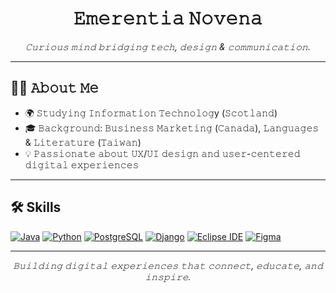 <h1 align="center">𝙴𝚖𝚎𝚛𝚎𝚗𝚝𝚒𝚊 𝙽𝚘𝚟𝚎𝚗𝚊</h1>
<p align="center">
  <em>𝙲𝚞𝚛𝚒𝚘𝚞𝚜 𝚖𝚒𝚗𝚍 𝚋𝚛𝚒𝚍𝚐𝚒𝚗𝚐 𝚝𝚎𝚌𝚑, 𝚍𝚎𝚜𝚒𝚐𝚗 & 𝚌𝚘𝚖𝚖𝚞𝚗𝚒𝚌𝚊𝚝𝚒𝚘𝚗.</em>
</p>

---

## 👩‍🎓 𝙰𝚋𝚘𝚞𝚝 𝙼𝚎

- 🌍 𝚂𝚝𝚞𝚍𝚢𝚒𝚗𝚐 𝙸𝚗𝚏𝚘𝚛𝚖𝚊𝚝𝚒𝚘𝚗 𝚃𝚎𝚌𝚑𝚗𝚘𝚕𝚘𝚐y (𝚂𝚌𝚘𝚝𝚕𝚊𝚗𝚍)
- 🎓 𝙱𝚊𝚌𝚔𝚐𝚛𝚘𝚞𝚗𝚍: 𝙱𝚞𝚜𝚒𝚗𝚎𝚜𝚜 𝙼𝚊𝚛𝚔𝚎𝚝𝚒𝚗𝚐 (𝙲𝚊𝚗𝚊𝚍𝚊), 𝙻𝚊𝚗𝚐𝚞𝚊𝚐𝚎𝚜 & 𝙻𝚒𝚝𝚎𝚛𝚊𝚝𝚞𝚛𝚎 (𝚃𝚊𝚒𝚠𝚊𝚗)  
- 💡 𝙿𝚊𝚜𝚜𝚒𝚘𝚗𝚊𝚝𝚎 𝚊𝚋𝚘𝚞𝚝 𝚄𝚇/𝚄𝙸 𝚍𝚎𝚜𝚒𝚐𝚗 𝚊𝚗𝚍 𝚞𝚜𝚎𝚛-𝚌𝚎𝚗𝚝𝚎𝚛𝚎𝚍 𝚍𝚒𝚐𝚒𝚝𝚊𝚕 𝚎𝚡𝚙𝚎𝚛𝚒𝚎𝚗𝚌𝚎𝚜  

---

## 🛠 Skills

[![Java](https://img.shields.io/badge/Java-ED8B00?style=flat&logo=java&logoColor=white)](https://www.java.com/) 
[![Python](https://img.shields.io/badge/Python-3776AB?style=flat&logo=python&logoColor=white)](https://www.python.org/) 
[![PostgreSQL](https://img.shields.io/badge/PostgreSQL-4169E1?style=flat&logo=postgresql&logoColor=white)](https://www.postgresql.org/) 
[![Django](https://img.shields.io/badge/Django-092E20?style=flat&logo=django&logoColor=white)](https://www.djangoproject.com/) 
[![Eclipse IDE](https://img.shields.io/badge/Eclipse-2C2255?style=flat&logo=eclipse&logoColor=white)](https://www.eclipse.org/) 
[![Figma](https://img.shields.io/badge/Figma-F24E1E?style=flat&logo=figma&logoColor=white)](https://www.figma.com/)

---

<p align="center">
  <em>𝙱𝚞𝚒𝚕𝚍𝚒𝚗𝚐 𝚍𝚒𝚐𝚒𝚝𝚊𝚕 𝚎𝚡𝚙𝚎𝚛𝚒𝚎𝚗𝚌𝚎𝚜 𝚝𝚑𝚊𝚝 𝚌𝚘𝚗𝚗𝚎𝚌𝚝, 𝚎𝚍𝚞𝚌𝚊𝚝𝚎, 𝚊𝚗𝚍 𝚒𝚗𝚜𝚙𝚒𝚛𝚎.</em>
</p>
